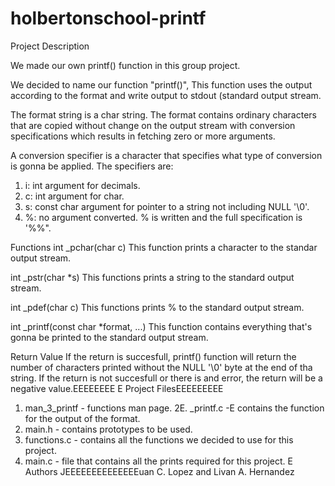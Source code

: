 # holbertonschool-printf

Project Description

We made our own printf() function in this group project.

We decided to name our function "printf()", This function uses the output according to the format and write output to stdout (standard output stream.

The format string is a char string. The format contains ordinary characters that are copied without change on the output stream with conversion specifications which results in fetching zero or more arguments.

A conversion specifier is a character that specifies what type of conversion is gonna be applied. The specifiers are:
1. i: int argument for decimals.
2. c: int argument for char.
3. s: const char argument for pointer to a string not including NULL '\0'.
4. %: no argument converted. % is written and the full specification is '%%".

Functions
int _pchar(char c)
This function prints a character to the standar output stream.

int _pstr(char *s)
This functions prints a string to the standard output stream.

int _pdef(char c)
This functions prints % to the standard output stream.

int _printf(const char *format, ...)
This function contains everything that's gonna be printed to the standard output stream.

Return Value
If the return is succesfull, printf() function will return the number of characters printed without the NULL '\0' byte at the end of tha string. If the return is not succesfull or there is and error, the return will be a negative value.EEEEEEEE
E
Project FilesEEEEEEEEE
1. man_3_printf - functions man page.
2E. _printf.c -E contains the function for the output of the format.
3. main.h - contains prototypes to be used.
4. functions.c - contains all the functions we decided to use for this project.
5. main.c - file that contains all the prints required for this project.
E
Authors
JEEEEEEEEEEEEEEuan C. Lopez and Livan A. Hernandez
